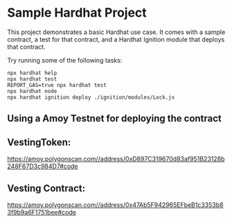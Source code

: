 # Sample Hardhat Project

This project demonstrates a basic Hardhat use case. It comes with a sample contract, a test for that contract, and a Hardhat Ignition module that deploys that contract.

Try running some of the following tasks:

```shell
npx hardhat help
npx hardhat test
REPORT_GAS=true npx hardhat test
npx hardhat node
npx hardhat ignition deploy ./ignition/modules/Lock.js
```
## Using a Amoy Testnet for deploying the contract
## VestingToken: 

https://amoy.polygonscan.com//address/0xD897C319670d83af951B23128b248F67D3c984D7#code

## Vesting Contract: 

https://amoy.polygonscan.com//address/0x47Ab5F942965EFbeB1c3353b83f9b9a6F1751bee#code
